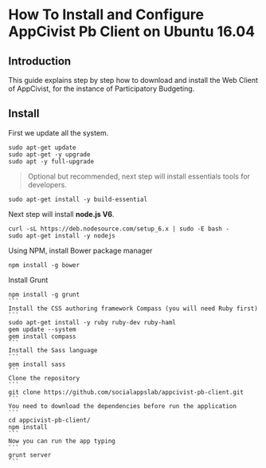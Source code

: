 # How To Install and Configure AppCivist Pb Client on Ubuntu 16.04

## Introduction
This guide explains step by step how to download and install the Web Client of AppCivist, for the instance of Participatory Budgeting.

## Install

First we update all the system.

```
sudo apt-get update
sudo apt-get -y upgrade
sudo apt -y full-upgrade
```

> Optional but recommended, next step will install essentials tools for developers.


```
sudo apt-get install -y build-essential
```
Next step will install **node.js V6**.
```
curl -sL https://deb.nodesource.com/setup_6.x | sudo -E bash -
sudo apt-get install -y nodejs
```
Using NPM, install Bower package manager
```
npm install -g bower
```
Install Grunt
````
npm install -g grunt
```
Install the CSS authoring framework Compass (you will need Ruby first)
```
sudo apt-get install -y ruby ruby-dev ruby-haml
gem update --system
gem install compass   
```
Install the Sass language
```
gem install sass
```
Clone the repository
```
git clone https://github.com/socialappslab/appcivist-pb-client.git
```
You need to download the dependencies before run the application 
```
cd appcivist-pb-client/
npm install
```
Now you can run the app typing
```
grunt server
```
